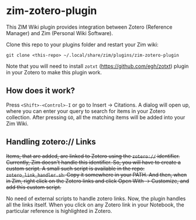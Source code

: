 zim-zotero-plugin
=================

This ZIM Wiki plugin provides integration between Zotero (Reference Manager) and Zim (Personal Wiki Software).

Clone this repo to your plugins folder and restart your Zim wiki:

    git clone <this-repo> ~/.local/share/zim/plugins/zim-zotero-plugin

Note that you will need to install `zotxt` (https://github.com/egh/zotxt) plugin in your Zotero to make this plugin work.

How does it work?
-----------------

Press `<Shift>-<Control>-I` or go to Insert -> Citations. A dialog will open up, where you can enter your query to search for items in your Zotero collection. After pressing `GO`, all the matching items will be added into your Zim Wiki.

Handling zotero:// Links
------------------------

~~Items, that are added, are linked to Zotero using the `zotero://` identifier. Currently, Zim doesn't handle this identifier. So, you will have to create a custom script. A small such script is available in the repo: `zotero_link_handler.sh`. Copy it somewhere in your PATH. And then, when in Zim, right click on the Zotero links and click Open With -> Customize, and add this custom script.~~

No need of external scripts to handle zotero links. Now, the plugin handles all the links itself. When you click on any Zotero link in your Notebook, the particular reference is highlighted in Zotero.
